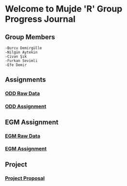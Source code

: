 # Welcome to Mujde 'R' Group Progress Journal

## Group Members 
    -Burcu Demirgülle
    -Nilgün Aytekin
    -Civan Şık
    -Furkan Sevimli
    -Efe Demir
    
    

## Assignments

### [ODD Raw Data](https://github.com/pjournal/mef03g-mujde-r/raw/master/Konsolide_ODD_datasi.xlsx)
### [ODD Assignment](https://pjournal.github.io/mef03g-mujde-r//ODDAssignment.html)

## EGM Assignment
### [EGM Raw Data](https://github.com/pjournal/mef03g-mujde-r/raw/master/EGM_Mujde_R_Raw_Data_1.xlsx)
### [EGM Assignment](https://github.com/pjournal/mef03g-mujde-r/blob/master/Mujde-R_EGM-Assignment.html)

## Project
### [Project Proposal](https://pjournal.github.io/mef03g-mujde-r//ProjectProposal.html)


